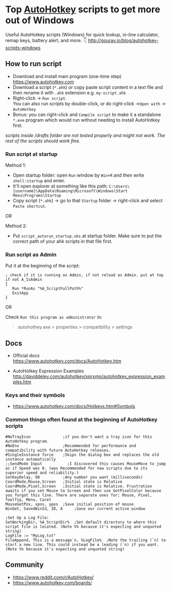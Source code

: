 # Top [AutoHotkey](https://www.autohotkey.com) scripts to get more out of Windows

Useful AutoHotkey scripts (Windows) for quick lookup, in-line calculator, remap keys, battery alert, and more.
👇
http://gourav.io/blog/autohotkey-scripts-windows

## How to run script

- Download and install main program (one-time step) https://www.autohotkey.com
- Download a script (`*.ahk`) or copy paste script content in a text file and then rename it with `.ahk` extension e.g. `my-script.ahk`
- Right-click -> `Run script`.  
  You can also run scripts by double-click, or do right-click ->`Open with` -> `AutoHotkey`
- Bonus: you can right-click and `Compile script` to make it a standalone `*.exe` program which would run without needing to install AutoHotkey first.

_scripts inside /drafts folder are not tested properly and might not work. The rest of the scripts should work fine._

### Run script at startup

Method 1:

- Open startup folder: open `Run` window by `Win+R` and then write `shell:startup` and enter.
- It'll open explorer at something like this path: `C:\Users\{username}\AppData\Roaming\Microsoft\Windows\Start Menu\Programs\Startup`
- Copy script (`*.ahk`) -> go to that `Startup` folder -> right-click and select `Paste shortcut`.

OR

Method 2:

- Put `script_autorun_startup.vbs` at startup folder. Make sure to put the correct path of your ahk scripts in that file first.

### Run script as Admin

Put it at the beginning of the script:

```
; check if it is running as Admin, if not reload as Admin. put at top
if not A_IsAdmin
{
   Run *RunAs "%A_ScriptFullPath%"
   ExitApp
}
```

OR

Check `Run this program as administrator` in:

> autohothey.exe > properties > compatibility > settings

## Docs

- Official docs  
  https://www.autohotkey.com/docs/AutoHotkey.htm

- AutoHotkey Expression Examples  
  http://daviddeley.com/autohotkey/xprxmp/autohotkey_expression_examples.htm

### Keys and their symbols

- https://www.autohotkey.com/docs/Hotkeys.htm#Symbols

### Common things often found at the beginning of AutoHotkey scripts

```
#NoTrayIcon              ;if you don't want a tray icon for this AutoHotkey program.
#NoEnv                   ;Recommended for performance and compatibility with future AutoHotkey releases.
#SingleInstance force    ;Skips the dialog box and replaces the old instance automatically
;;SendMode Input           ;I discovered this causes MouseMove to jump as if Speed was 0. (was Recommended for new scripts due to its superior speed and reliability.)
SetKeyDelay, 90          ;Any number you want (milliseconds)
CoordMode,Mouse,Screen   ;Initial state is Relative
CoordMode,Pixel,Screen   ;Initial state is Relative. Frustration awaits if you set Mouse to Screen and then use GetPixelColor because you forgot this line. There are separate ones for: Mouse, Pixel, ToolTip, Menu, Caret
MouseGetPos, xpos, ypos  ;Save initial position of mouse
WinGet, SavedWinId, ID, A     ;Save our current active window

;Set Up a Log File:
SetWorkingDir, %A_ScriptDir%  ;Set default directory to where this script file is located. (Note %% because it's expecting and unquoted string)
LogFile := "MyLog.txt"
FileAppend, This is a message`n, %LogFile%  ;Note the trailing (`n) to start a new line. This could instead be a leading (`n) if you want. (Note %% because it's expecting and unquoted string)
```

## Community

- https://www.reddit.com/r/AutoHotkey/
- https://www.autohotkey.com/boards/
